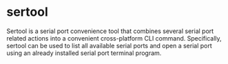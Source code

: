 # sertool

Sertool is a serial port convenience tool that combines several serial port related actions into a convenient cross-platform CLI command.
Specifically, sertool can be used to list all available serial ports and open a serial port using an already installed serial port terminal program.
